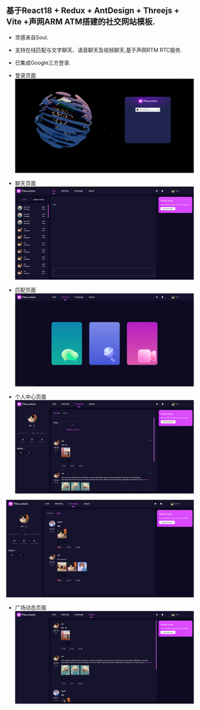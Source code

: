 ## 基于React18 + Redux + AntDesign + Threejs + Vite +声网ARM ATM搭建的社交网站模板.
- 灵感来自Soul.

- 支持在线匹配与文字聊天、语音聊天及视频聊天,基于声网RTM RTC服务.
- 已集成Google三方登录.

- 登录页面
![login](/public/login.png)

- 聊天页面
![chat](/public/chat.png)

- 匹配页面
![matching](/public/matching.png)

- 个人中心页面
![matching](/public/homepage.png)

![liked](/public/liked.png)


- 广场动态页面
![square](/public/square.png)
